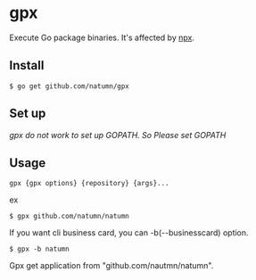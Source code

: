 # gpx
Execute Go package binaries. It's affected by [npx](https://github.com/zkat/npx).

## Install 

```
$ go get github.com/natumn/gpx
```

## Set up
*gpx do not work to set up GOPATH. So Please set GOPATH*

## Usage

```
gpx {gpx options} {repository} {args}...
```

ex
```
$ gpx github.com/natumn/natumn
```

If you want cli business card, you can -b(--businesscard) option.
```
$ gpx -b natumn
```

Gpx get application from "github.com/nautmn/natumn".
